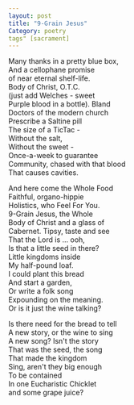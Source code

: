 ```yaml
---
layout: post
title: "9-Grain Jesus"
Category: poetry
tags" [sacrament]
---
```


Many thanks in a pretty blue box,  
And a cellophane promise  
of near eternal shelf-life.  
Body of Christ, O.T.C.  
(just add Welches - sweet  
Purple blood in a bottle). Bland  
Doctors of the modern church  
Prescribe a Saltine pill  
The size of a TicTac -  
Without the salt,  
Without the sweet -  
Once-a-week to guarantee  
Community, chased with that blood  
That causes cavities.  

And here come the Whole Food  
Faithful, organo-hippie  
Holistics, who Feel For You.  
9-Grain Jesus, the Whole  
Body of Christ and a glass of  
Cabernet. Tipsy, taste and see  
That the Lord is ... ooh,  
Is that a little seed in there?  
Little kingdoms inside  
My half-pound loaf.  
I could plant this bread  
And start a garden,  
Or write a folk song  
Expounding on the meaning.  
Or is it just the wine talking?  

Is there need for the bread to tell  
A new story, or the wine to sing  
A new song? Isn't the story  
That was the seed, the song  
That made the kingdom  
Sing, aren't they big enough  
To be contained  
In one Eucharistic Chicklet  
and some grape juice?  
